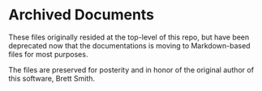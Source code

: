 # Archived Documents

These files originally resided at the top-level of this repo, but have been deprecated now that the documentations is moving to Markdown-based files for most purposes.

The files are preserved for posterity and in honor of the original author of this software, Brett Smith.
